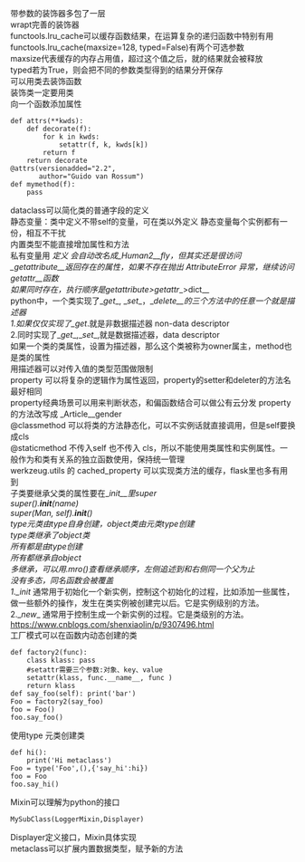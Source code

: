 带参数的装饰器多包了一层  
wrapt完善的装饰器  
functools.lru_cache可以缓存函数结果，在运算复杂的递归函数中特别有用  
functools.lru_cache(maxsize=128, typed=False)有两个可选参数  
maxsize代表缓存的内存占用值，超过这个值之后，就的结果就会被释放  
typed若为True，则会把不同的参数类型得到的结果分开保存  
可以用类去装饰函数  
装饰类一定要用类  
向一个函数添加属性  
```
def attrs(**kwds):
    def decorate(f):
        for k in kwds:
            setattr(f, k, kwds[k])
        return f
    return decorate
@attrs(versionadded="2.2",
       author="Guido van Rossum")
def mymethod(f):
    pass
```
dataclass可以简化类的普通字段的定义  
静态变量：类中定义不带self的变量，可在类以外定义 
静态变量每个实例都有一份，相互不干扰  
内置类型不能直接增加属性和方法  
私有变量用 __定义 会自动改名成_Human2__fly，但其实还是很访问  
\__getattribute__返回存在的属性，如果不存在抛出  AttributeError 异常，继续访问getattr__函数  
如果同时存在，执行顺序是getattribute__>getattr__>dict__  
python中，一个类实现了\__get__, \__set__，\__delete__的三个方法中的任意一个就是描述器  
1.如果仅仅实现了\__get__.就是非数据描述器 non-data descriptor  
2.同时实现了\__get__,\__set__,就是数据描述器，data descriptor  
如果一个类的类属性，设置为描述器，那么这个类被称为owner属主，method也是类的属性  
用描述器可以对传入值的类型范围做限制  
property 可以将复杂的逻辑作为属性返回，property的setter和deleter的方法名最好相同  
property经典场景可以用来判断状态，和偏函数结合可以做公有云分发
property的方法改写成 \_Article__gender  
@classmethod 可以将类的方法静态化，可以不实例话就直接调用，但是self要换成cls  
@staticmethod 不传入self 也不传入 cls，所以不能使用类属性和实例属性。一般作为和类有关系的独立函数使用，保持统一管理  
werkzeug.utils 的 cached_property 可以实现类方法的缓存，flask里也多有用到  
子类要继承父类的属性要在\__init__里super  
super().__init__(name)  
super(Man, self).__init__()  
type元类由type自身创建，object类由元类type创建  
type类继承了object类  
所有都是由type创建  
所有都继承自object  
多继承，可以用.mro()查看继承顺序，左侧追述到和右侧同一个父为止  
没有多态，同名函数会被覆盖  
1.\__init__ 通常用于初始化一个新实例，控制这个初始化的过程，比如添加一些属性， 做一些额外的操作，发生在类实例被创建完以后。它是实例级别的方法。  
2.\__new__ 通常用于控制生成一个新实例的过程。它是类级别的方法。  
https://www.cnblogs.com/shenxiaolin/p/9307496.html  
工厂模式可以在函数内动态创建的类  
```
def factory2(func):
    class klass: pass
    #setattr需要三个参数:对象、key、value
    setattr(klass, func.__name__, func )
    return klass
def say_foo(self): print('bar')
Foo = factory2(say_foo)
foo = Foo()
foo.say_foo()
```
使用type 元类创建类  
```
def hi():
    print('Hi metaclass')
Foo = type('Foo',(),{'say_hi':hi})
foo = Foo
foo.say_hi()
```
Mixin可以理解为python的接口  
```
MySubClass(LoggerMixin,Displayer)
```
Displayer定义接口，Mixin具体实现  
metaclass可以扩展内置数据类型，赋予新的方法 